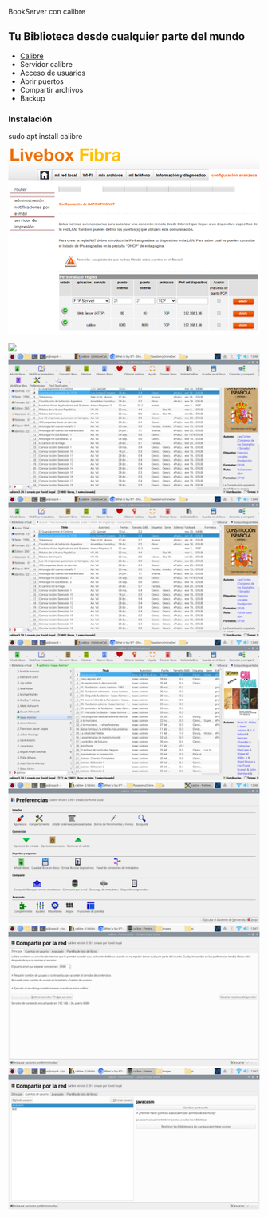 BookServer con calibre

## Tu Biblioteca desde cualquier parte del mundo
* [Calibre](https://calibre-ebook.com/)
* Servidor calibre
* Acceso de usuarios
* Abrir puertos
* Compartir archivos
* Backup

### Instalación
sudo apt install calibre

![EbookRouter.png](./images/EbookRouter.png)


![](./images/)
![](./images/Calibre_preferencias.png)
![](./images/Calibre_libros.png)
![](./images/Calibre_Filtro_autor.png)
![](./images/Calibre_conf.png)
![](./images/Calibre_Conf_servidor.png)
![](./images/Calibre_Usuarios.png)




